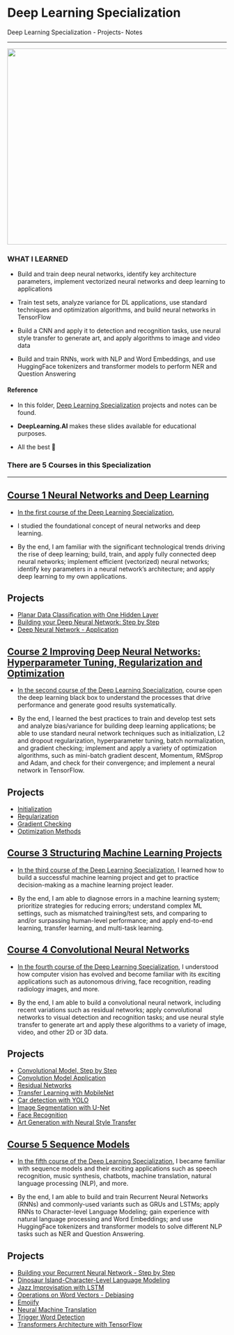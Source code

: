# Deep Learning Specialization
Deep Learning Specialization - Projects- Notes

----------------------------------------

<img src="https://aikademi.com/wp-content/uploads/2018/01/deeplearning.png" width="550" height="450">

### WHAT  I LEARNED

- Build and train deep neural networks, identify key architecture parameters, implement vectorized neural networks and deep learning to applications

- Train test sets, analyze variance for DL applications, use standard techniques and optimization algorithms, and build neural networks in TensorFlow

- Build a CNN and apply it to detection and recognition tasks, use neural style transfer to generate art, and apply algorithms to image and video data

- Build and train RNNs, work with NLP and Word Embeddings, and use HuggingFace tokenizers and transformer models to perform NER and Question Answering


#### Reference
- In this folder, [Deep Learning Specialization](https://www.coursera.org/specializations/deep-learning) projects and notes can be found.

- **DeepLearning.AI** makes these slides available for educational purposes. 

- All the best 🤘


### There are 5 Courses in this Specialization
--------------------------------------------------

## [Course 1 Neural Networks and Deep Learning](https://github.com/kb1907/Deep-Learning-Specialization/tree/main/Neural%20Networks%20and%20Deep%20Learning)

- [In the first course of the Deep Learning Specialization](https://www.coursera.org/learn/neural-networks-deep-learning?specialization=deep-learning), 

- I studied the foundational concept of neural networks and deep learning. 
- By the end,  I am familiar with the significant technological trends driving the rise of deep learning; build, train, and apply fully connected deep neural networks; implement efficient (vectorized) neural networks; identify key parameters in a neural network’s architecture; and apply deep learning to my own applications.

**Projects**
--------------
- [Planar Data Classification with One Hidden Layer](https://github.com/kb1907/Deep-Learning-Specialization/blob/main/Neural%20Networks%20and%20Deep%20Learning/Week3/ProgrammingAssignment_Planar_data_classification_with_one_hidden_layer.ipynb)
- [Building your Deep Neural Network: Step by Step](https://github.com/kb1907/Deep-Learning-Specialization/blob/main/Neural%20Networks%20and%20Deep%20Learning/Week4/ProgrammingAssignment_Building_your_Deep_Neural_Network_Step_by_Step.ipynb)
- [Deep Neural Network - Application](https://github.com/kb1907/Deep-Learning-Specialization/blob/main/Neural%20Networks%20and%20Deep%20Learning/Week4/ProgrammingAssignment_Deep%20Neural%20Network%20-%20Application.ipynb)


## [Course 2 Improving Deep Neural Networks: Hyperparameter Tuning, Regularization and Optimization](https://github.com/kb1907/Deep-Learning-Specialization/tree/main/Improving%20Deep%20Neural%20Networks_Hyperparameter%20Tuning%2C%20Regularization%20and%20Optimization)

- [In the second course of the Deep Learning Specialization](https://www.coursera.org/learn/deep-neural-network?specialization=deep-learning), course open the deep learning black box to understand the processes that drive performance and generate good results systematically. 

- By the end, I learned the best practices to train and develop test sets and analyze bias/variance for building deep learning applications; be able to use standard neural network techniques such as initialization, L2 and dropout regularization, hyperparameter tuning, batch normalization, and gradient checking; implement and apply a variety of optimization algorithms, such as mini-batch gradient descent, Momentum, RMSprop and Adam, and check for their convergence; and implement a neural network in TensorFlow.

**Projects**
--------------
- [Initialization](https://github.com/kb1907/Deep-Learning-Specialization/blob/main/Improving%20Deep%20Neural%20Networks_Hyperparameter%20Tuning%2C%20Regularization%20and%20Optimization/Week1/ProgrammingAssignment_Initialization.ipynb)
- [Regularization](https://github.com/kb1907/Deep-Learning-Specialization/blob/main/Improving%20Deep%20Neural%20Networks_Hyperparameter%20Tuning%2C%20Regularization%20and%20Optimization/Week1/ProgrammingAssignment_Regularization.ipynb)
- [Gradient Checking](https://github.com/kb1907/Deep-Learning-Specialization/blob/main/Improving%20Deep%20Neural%20Networks_Hyperparameter%20Tuning%2C%20Regularization%20and%20Optimization/Week1/ProgrammingAssignment_Gradient_Checking.ipynb)
- [Optimization Methods](https://github.com/kb1907/Deep-Learning-Specialization/blob/main/Improving%20Deep%20Neural%20Networks_Hyperparameter%20Tuning%2C%20Regularization%20and%20Optimization/Week2/ProgrammingAssignment_Optimization_methods.ipynb)






## [Course 3 Structuring Machine Learning Projects](https://github.com/kb1907/Deep-Learning-Specialization/tree/main/Structuring%20Machine%20Learning%20Projects)

- [In the third course of the Deep Learning Specialization](https://www.coursera.org/learn/machine-learning-projects?specialization=deep-learning), I learned how to build a successful machine learning project and get to practice decision-making as a machine learning project leader. 

- By the end, I am able to diagnose errors in a machine learning system; prioritize strategies for reducing errors; understand complex ML settings, such as mismatched training/test sets, and comparing to and/or surpassing human-level performance; and apply end-to-end learning, transfer learning, and multi-task learning.


## [Course 4 Convolutional Neural Networks](https://github.com/kb1907/Deep-Learning-Specialization/tree/main/Convolutional%20Neural%20Networks)

- [In the fourth course of the Deep Learning Specialization](https://www.coursera.org/learn/convolutional-neural-networks?specialization=deep-learning), I understood how computer vision has evolved and become familiar with its exciting applications such as autonomous driving, face recognition, reading radiology images, and more.

- By the end, I am able to build a convolutional neural network, including recent variations such as residual networks; apply convolutional networks to visual detection and recognition tasks; and use neural style transfer to generate art and apply these algorithms to a variety of image, video, and other 2D or 3D data.

**Projects**
--------------
- [Convolutional Model, Step by Step](https://github.com/kb1907/Deep-Learning-Specialization/blob/main/Convolutional%20Neural%20Networks/Week1/Programming%20Assignment_Convolution_model_Step_by_Step_v1.ipynb)
- [Convolution Model Application](https://github.com/kb1907/Deep-Learning-Specialization/blob/main/Convolutional%20Neural%20Networks/Week1/Programming%20Assignment_Convolution_model_Application.ipynb)
- [Residual Networks](https://github.com/kb1907/Deep-Learning-Specialization/blob/main/Convolutional%20Neural%20Networks/Week2/Programming%20Assignment_Residual_Networks.ipynb)
- [Transfer Learning with MobileNet](https://github.com/kb1907/Deep-Learning-Specialization/blob/main/Convolutional%20Neural%20Networks/Week2/Programming%20Assignment_Transfer_learning_with_MobileNet_v1.ipynb)
- [Car detection with YOLO](https://github.com/kb1907/Deep-Learning-Specialization/blob/main/Convolutional%20Neural%20Networks/Week3/Programming%20Assignment_Autonomous_driving_application_Car_detection.ipynb)
- [Image Segmentation with U-Net](https://github.com/kb1907/Deep-Learning-Specialization/blob/main/Convolutional%20Neural%20Networks/Week3/Programming%20Assignment_Image_segmentation_Unet_v2.ipynb)
- [Face Recognition](https://github.com/kb1907/Deep-Learning-Specialization/blob/main/Convolutional%20Neural%20Networks/Week4/Programming%20Assignment_Face_Recognition.ipynb)
- [Art Generation with Neural Style Transfer](https://github.com/kb1907/Deep-Learning-Specialization/blob/main/Convolutional%20Neural%20Networks/Week4/Programming%20Assignment_Art_Generation_with_Neural_Style_Transfer.ipynb)


## [Course 5 Sequence Models](https://github.com/kb1907/Deep-Learning-Specialization/tree/main/Sequence%20Models)

- [In the fifth course of the Deep Learning Specialization](https://www.coursera.org/learn/nlp-sequence-models?specialization=deep-learning), I became familiar with sequence models and their exciting applications such as speech recognition, music synthesis, chatbots, machine translation, natural language processing (NLP), and more. 

- By the end, I am able to build and train Recurrent Neural Networks (RNNs) and commonly-used variants such as GRUs and LSTMs; apply RNNs to Character-level Language Modeling; gain experience with natural language processing and Word Embeddings; and use HuggingFace tokenizers and transformer models to solve different NLP tasks such as NER and Question Answering.

**Projects**
--------------

- [Building your Recurrent Neural Network - Step by Step](https://github.com/kb1907/Deep-Learning-Specialization/blob/main/Sequence%20Models/Week1/Programming%20Assignment_Building_a_Recurrent_Neural_Network_Step_by_Step.ipynb)
- [Dinosaur Island-Character-Level Language Modeling](https://github.com/kb1907/Deep-Learning-Specialization/blob/main/Sequence%20Models/Week1/Programming%20Assignment_Dinosaurus_Island_Character_level_language_model.ipynb)
- [Jazz Improvisation with LSTM](https://github.com/kb1907/Deep-Learning-Specialization/blob/main/Sequence%20Models/Week1/Programming%20Assignment_Improvise_a_Jazz_Solo_with_an_LSTM_Network_v4.ipynb)
- [Operations on Word Vectors - Debiasing](https://github.com/kb1907/Deep-Learning-Specialization/blob/main/Sequence%20Models/Week2/Programming%20Assignment_Operations_on_word_vectors_v2a.ipynb)
- [Emojify](https://github.com/kb1907/Deep-Learning-Specialization/blob/main/Sequence%20Models/Week2/Programming%20Assignment_Emoji_v3a.ipynb)
- [Neural Machine Translation](https://github.com/kb1907/Deep-Learning-Specialization/blob/main/Sequence%20Models/Week3/Programming%20Assignment_Neural_machine_translation_with_attention_v4a.ipynb)
- [Trigger Word Detection](https://github.com/kb1907/Deep-Learning-Specialization/blob/main/Sequence%20Models/Week3/Programming%20Assignment_Trigger_word_detection_v2a.ipynb)
- [Transformers Architecture with TensorFlow](https://github.com/kb1907/Deep-Learning-Specialization/blob/main/Sequence%20Models/Week4/Programming%20Assignment_Transformer_Subclass_v1.ipynb)

